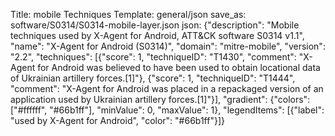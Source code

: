 Title: mobile Techniques
Template: general/json
save_as: software/S0314/S0314-mobile-layer.json
json: {"description": "Mobile techniques used by X-Agent for Android, ATT&CK software S0314 v1.1", "name": "X-Agent for Android (S0314)", "domain": "mitre-mobile", "version": "2.2", "techniques": [{"score": 1, "techniqueID": "T1430", "comment": "X-Agent for Android was believed to have been used to obtain locational data of Ukrainian artillery forces.[1]"}, {"score": 1, "techniqueID": "T1444", "comment": "X-Agent for Android was placed in a repackaged version of an application used by Ukrainian artillery forces.[1]"}], "gradient": {"colors": ["#ffffff", "#66b1ff"], "minValue": 0, "maxValue": 1}, "legendItems": [{"label": "used by X-Agent for Android", "color": "#66b1ff"}]}